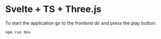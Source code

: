 # Svelte + TS + Three.js

To start the application go to the frontend dir and press the play button:
``` bash
npm run dev
```

